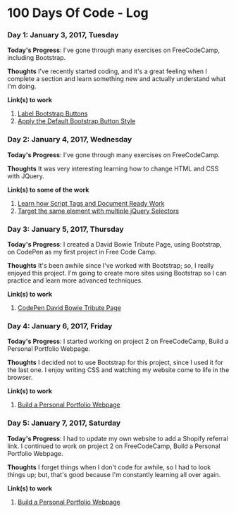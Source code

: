# 100 Days Of Code - Log

### Day 1: January 3, 2017, Tuesday

**Today's Progress**: I've gone through many exercises on FreeCodeCamp, including Bootstrap.

**Thoughts** I've recently started coding, and it's a great feeling when I complete a section and learn something new and actually understand what I'm doing.

**Link(s) to work**
1. [Label Bootstrap Buttons](https://www.freecodecamp.com/challenges/label-bootstrap-buttons)
2. [Apply the Default Bootstrap Button Style](https://www.freecodecamp.com/challenges/apply-the-default-bootstrap-button-style)

### Day 2: January 4, 2017, Wednesday

**Today's Progress**: I've gone through many exercises on FreeCodeCamp.

**Thoughts** It was very interesting learning how to change HTML and CSS with JQuery.

**Link(s) to some of the work**
1. [Learn how Script Tags and Document Ready Work](https://www.freecodecamp.com/challenges/learn-how-script-tags-and-document-ready-work)
2. [Target the same element with multiple jQuery Selectors](https://www.freecodecamp.com/challenges/target-the-same-element-with-multiple-jquery-selectors)

### Day 3: January 5, 2017, Thursday

**Today's Progress**: I created a David Bowie Tribute Page, using Bootstrap, on CodePen as my first project in Free Code Camp.

**Thoughts** It's been awhile since I've worked with Bootstrap; so, I really enjoyed this project. I'm going to create more sites using Bootstrap so I can practice and learn more advanced techniques.

**Link(s) to work**
1. [CodePen David Bowie Tribute Page](https://codepen.io/wgertler/full/MJYLVV/)

### Day 4: January 6, 2017, Friday

**Today's Progress**: I started working on project 2 on FreeCodeCamp, Build a Personal Portfolio Webpage.

**Thoughts** I decided not to use Bootstrap for this project, since I used it for the last one. I enjoy writing CSS and watching my website come to life in the browser.

**Link(s) to work**
1. [Build a Personal Portfolio Webpage](http://codepen.io/wgertler/pen/VPLKer)

### Day 5: January 7, 2017, Saturday

**Today's Progress**: I had to update my own website to add a Shopify referral link. I continued to work on project 2 on FreeCodeCamp, Build a Personal Portfolio Webpage.

**Thoughts** I forget things when I don't code for awhile, so I had to look things up; but, that's good because I'm constantly learning all over again.

**Link(s) to work**
1. [Build a Personal Portfolio Webpage](http://codepen.io/wgertler/pen/VPLKer)

